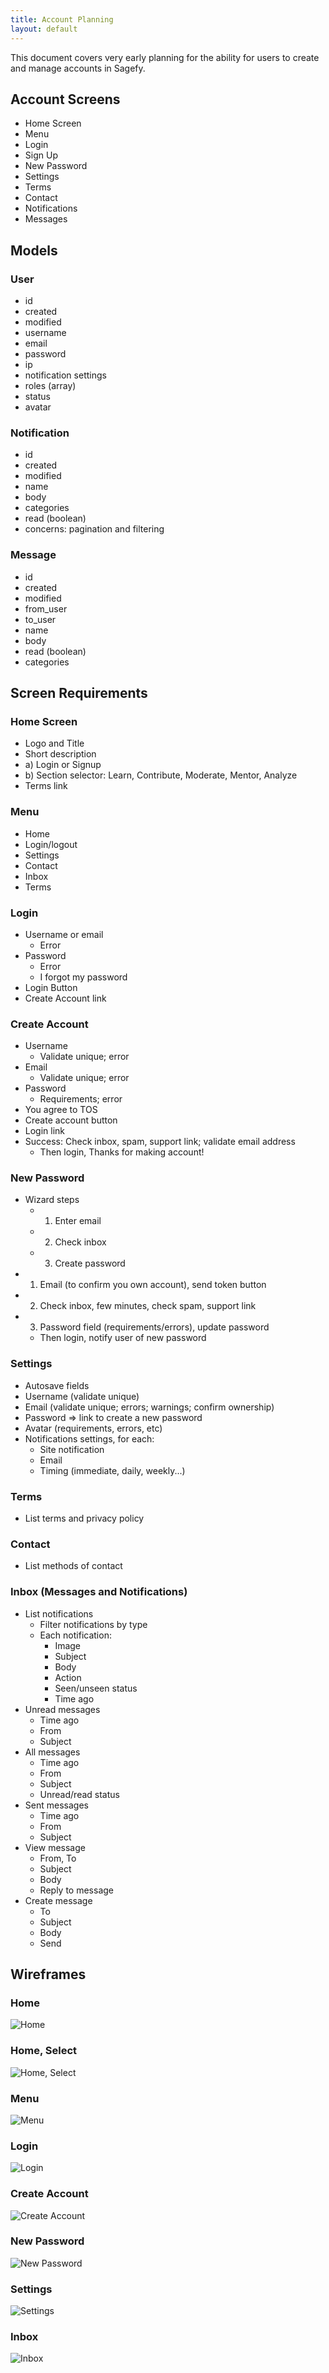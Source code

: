 ```yaml
---
title: Account Planning
layout: default
---
```


This document covers very early planning for the ability for users to create and manage accounts in Sagefy.

Account Screens
---------------

- Home Screen
- Menu
- Login
- Sign Up
- New Password
- Settings
- Terms
- Contact
- Notifications
- Messages

Models
------

### User
- id
- created
- modified
- username
- email
- password
- ip
- notification settings
- roles (array)
- status
- avatar

### Notification
- id
- created
- modified
- name
- body
- categories
- read (boolean)
- concerns: pagination and filtering

### Message
- id
- created
- modified
- from_user
- to_user
- name
- body
- read (boolean)
- categories

Screen Requirements
-------------------

### Home Screen
- Logo and Title
- Short description
- a) Login or Signup
- b) Section selector: Learn, Contribute, Moderate, Mentor, Analyze
- Terms link

### Menu
- Home
- Login/logout
- Settings
- Contact
- Inbox
- Terms

### Login
- Username or email
    - Error
- Password
    - Error
    - I forgot my password
- Login Button
- Create Account link

### Create Account
- Username
    - Validate unique; error
- Email
    - Validate unique; error
- Password
    - Requirements; error
- You agree to TOS
- Create account button
- Login link
- Success: Check inbox, spam, support link; validate email address
    - Then login, Thanks for making account!

### New Password
- Wizard steps
    - 1) Enter email
    - 2) Check inbox
    - 3) Create password
- 1) Email (to confirm you own account), send token button
- 2) Check inbox, few minutes, check spam, support link
- 3) Password field (requirements/errors), update password
    - Then login, notify user of new password

### Settings
- Autosave fields
- Username (validate unique)
- Email (validate unique; errors; warnings; confirm ownership)
- Password => link to create a new password
- Avatar (requirements, errors, etc)
- Notifications settings, for each:
    - Site notification
    - Email
    - Timing (immediate, daily, weekly...)

### Terms
- List terms and privacy policy

### Contact
- List methods of contact

### Inbox (Messages and Notifications)
- List notifications
    - Filter notifications by type
    - Each notification:
        - Image
        - Subject
        - Body
        - Action
        - Seen/unseen status
        - Time ago
- Unread messages
    - Time ago
    - From
    - Subject
- All messages
    - Time ago
    - From
    - Subject
    - Unread/read status
- Sent messages
    - Time ago
    - From
    - Subject
- View message
    - From, To
    - Subject
    - Body
    - Reply to message
- Create message
    - To
    - Subject
    - Body
    - Send

Wireframes
----------

### Home
![Home](https://dl.dropboxusercontent.com/u/178965380/wireframes/home.png)

### Home, Select
![Home, Select](https://dl.dropboxusercontent.com/u/178965380/wireframes/home_select.png)

### Menu
![Menu](https://dl.dropboxusercontent.com/u/178965380/wireframes/menu.png)

### Login
![Login](https://dl.dropboxusercontent.com/u/178965380/wireframes/login.png)

### Create Account
![Create Account](https://dl.dropboxusercontent.com/u/178965380/wireframes/create_account.png)

### New Password
![New Password](https://dl.dropboxusercontent.com/u/178965380/wireframes/new_password.png)

### Settings
![Settings](https://dl.dropboxusercontent.com/u/178965380/wireframes/settings.png)

### Inbox
![Inbox](https://dl.dropboxusercontent.com/u/178965380/wireframes/inbox.png)
